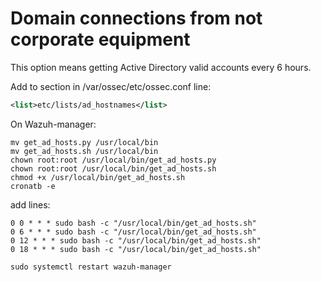 # Domain connections from not corporate equipment
This option means getting Active Directory valid accounts every 6 hours.

Add to <ruleset> section in /var/ossec/etc/ossec.conf line:
```xml
<list>etc/lists/ad_hostnames</list>
```

On Wazuh-manager:
```
mv get_ad_hosts.py /usr/local/bin
mv get_ad_hosts.sh /usr/local/bin
chown root:root /usr/local/bin/get_ad_hosts.py
chown root:root /usr/local/bin/get_ad_hosts.sh
chmod +x /usr/local/bin/get_ad_hosts.sh
cronatb -e
```
add lines:
```
0 0 * * * sudo bash -c "/usr/local/bin/get_ad_hosts.sh"
0 6 * * * sudo bash -c "/usr/local/bin/get_ad_hosts.sh"
0 12 * * * sudo bash -c "/usr/local/bin/get_ad_hosts.sh"
0 18 * * * sudo bash -c "/usr/local/bin/get_ad_hosts.sh"
```
```
sudo systemctl restart wazuh-manager
```
